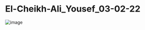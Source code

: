 # El-Cheikh-Ali_Yousef_03-02-22

![image](https://user-images.githubusercontent.com/89647927/152377338-3fc63870-8149-45d8-b721-9db0c8de80cd.png)
